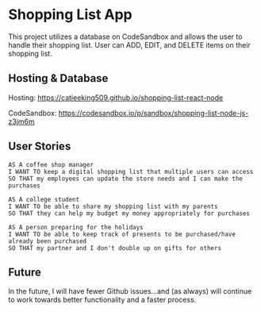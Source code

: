 # Shopping List App

This project utilizes a database on CodeSandbox and allows the user to handle their shopping list.
User can ADD, EDIT, and DELETE items on their shopping list.

## Hosting & Database

Hosting:
https://catieeking509.github.io/shopping-list-react-node

CodeSandbox:
https://codesandbox.io/p/sandbox/shopping-list-node-js-z3jm6m


## User Stories

```
AS A coffee shop manager
I WANT TO keep a digital shopping list that multiple users can access
SO THAT my employees can update the store needs and I can make the purchases

AS A college student
I WANT TO be able to share my shopping list with my parents
SO THAT they can help my budget my money appropriately for purchases

AS A person preparing for the holidays
I WANT TO be able to keep track of presents to be purchased/have already been purchased
SO THAT my partner and I don't double up on gifts for others
```
## Future

In the future, I will have fewer Github issues...and (as always) will continue to work towards better functionality and a faster process.


